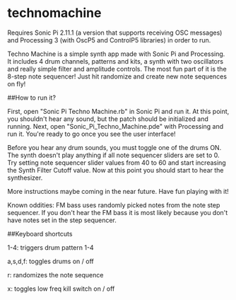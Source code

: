# technomachine

Requires Sonic Pi 2.11.1 (a version that supports receiving OSC messages) and Processing 3 (with OscP5 and ControlP5 libraries) in order to run. 

Techno Machine is a simple synth app made with Sonic Pi and Processing. It includes 4 drum channels, patterns and kits, a synth with two oscillators and really simple filter and amplitude controls. The most fun part of it is the 8-step note sequencer! Just hit randomize and create new note sequences on fly!

##How to run it?

First, open "Sonic Pi Techno Machine.rb" in Sonic Pi and run it. At this point, you shouldn't hear any sound, but the patch should be initialized and running. Next, open "Sonic_Pi_Techno_Machine.pde" with Processing and run it. You're ready to go once you see the user interface!

Before you hear any drum sounds, you must toggle one of the drums ON. The synth doesn't play anything if all note sequencer sliders are set to 0. Try setting note sequencer slider values from 40 to 60 and start increasing the Synth Filter Cutoff value. Now at this point you should start to hear the synthesizer. 

More instructions maybe coming in the near future. Have fun playing with it!

Known oddities: FM bass uses randomly picked notes from the note step sequencer. If you don't hear the FM bass it is most likely because you don't have notes set in the step sequencer. 

##Keyboard shortcuts

1-4: triggers drum pattern 1-4

a,s,d,f: toggles drums on / off

r: randomizes the note sequence

x: toggles low freq kill switch on / off


